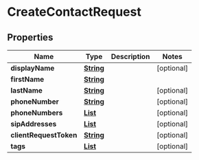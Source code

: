 

# CreateContactRequest


## Properties

| Name | Type | Description | Notes |
|------------ | ------------- | ------------- | -------------|
|**displayName** | [**String**](String.md) |  |  [optional] |
|**firstName** | [**String**](String.md) |  |  |
|**lastName** | [**String**](String.md) |  |  [optional] |
|**phoneNumber** | [**String**](String.md) |  |  [optional] |
|**phoneNumbers** | [**List**](List.md) |  |  [optional] |
|**sipAddresses** | [**List**](List.md) |  |  [optional] |
|**clientRequestToken** | [**String**](String.md) |  |  [optional] |
|**tags** | [**List**](List.md) |  |  [optional] |




